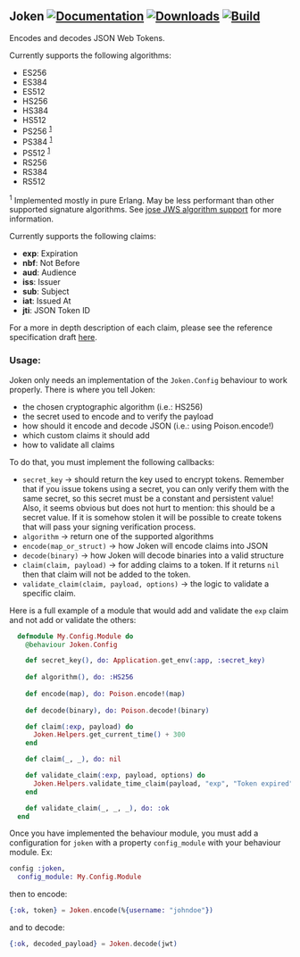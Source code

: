 ## Joken [![Documentation](https://img.shields.io/badge/docs-hexpm-blue.svg)](http://hexdocs.pm/joken/) [![Downloads](https://img.shields.io/hexpm/dt/joken.svg)](https://hex.pm/packages/joken) [![Build](https://travis-ci.org/bryanjos/joken.svg)](https://travis-ci.org/bryanjos/joken.svg)


Encodes and decodes JSON Web Tokens.

Currently supports the following algorithms:

* ES256
* ES384
* ES512
* HS256
* HS384
* HS512
* PS256 <sup>[1](#footnote-1)</sup>
* PS384 <sup>[1](#footnote-1)</sup>
* PS512 <sup>[1](#footnote-1)</sup>
* RS256
* RS384
* RS512

<sup><a name="footnote-1">1</a></sup> Implemented mostly in pure Erlang. May be less performant than other supported signature algorithms. See [jose JWS algorithm support](https://github.com/potatosalad/erlang-jose#json-web-signature-jws-rfc-7515) for more information.

Currently supports the following claims:

* **exp**: Expiration
* **nbf**: Not Before
* **aud**: Audience
* **iss**: Issuer
* **sub**: Subject
* **iat**: Issued At
* **jti**: JSON Token ID

For a more in depth description of each claim, please see the reference specification draft [here](http://self-issued.info/docs/draft-ietf-oauth-json-web-token.html).

### Usage:

Joken only needs an implementation of the `Joken.Config` behaviour to work properly. There is where you tell Joken:

* the chosen cryptographic algorithm (i.e.: HS256)
* the secret used to encode and to verify the payload
* how should it encode and decode JSON (i.e.: using Poison.encode!)
* which custom claims it should add
* how to validate all claims

To do that, you must implement the following callbacks:

* `secret_key` -> should return the key used to encrypt tokens. Remember that if you issue tokens using a secret, you can only verify them with the same secret, so this secret must be a constant and persistent value! Also, it seems obvious but does not hurt to mention: this should be a secret value. If it is somehow stolen it will be possible to create tokens that will pass your signing verification process.
* `algorithm` -> return one of the supported algorithms
* `encode(map_or_struct)` -> how Joken will encode claims into JSON
* `decode(binary)` -> how Joken will decode binaries into a valid structure
* `claim(claim, payload)` -> for adding claims to a token. If it returns `nil` then that claim will not be added to the token.
* `validate_claim(claim, payload, options)` -> the logic to validate a specific claim.
 
Here is a full example of a module that would add and validate the `exp` claim 
and not add or validate the others:

```elixir
  defmodule My.Config.Module do
    @behaviour Joken.Config

    def secret_key(), do: Application.get_env(:app, :secret_key) 
    
    def algorithm(), do: :HS256
    
    def encode(map), do: Poison.encode!(map)
    
    def decode(binary), do: Poison.decode!(binary)

    def claim(:exp, payload) do
      Joken.Helpers.get_current_time() + 300
    end

    def claim(_, _), do: nil

    def validate_claim(:exp, payload, options) do
      Joken.Helpers.validate_time_claim(payload, "exp", "Token expired", fn(expires_at, now) -> expires_at > now end)
    end

    def validate_claim(_, _, _), do: :ok
  end
```

Once you have implemented the behaviour module, you must add a configuration for `joken` with a property `config_module` with your behaviour module. Ex:

```elixir
config :joken,
  config_module: My.Config.Module
```

then to encode:

```elixir
{:ok, token} = Joken.encode(%{username: "johndoe"})
```

and to decode:
```elixir
{:ok, decoded_payload} = Joken.decode(jwt)
```
